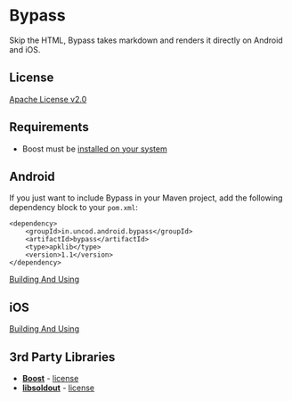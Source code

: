Bypass
======

Skip the HTML, Bypass takes markdown and renders it directly on Android and iOS.

## License

[Apache License v2.0](http://www.tldrlegal.com/l/APACHE2)

## Requirements

- Boost must be [installed on your system](http://www.boost.org/doc/libs/1_53_0/more/getting_started/index.html)

## Android

If you just want to include Bypass in your Maven project, add the following
dependency block to your `pom.xml`:

    <dependency>
        <groupId>in.uncod.android.bypass</groupId>
        <artifactId>bypass</artifactId>
        <type>apklib</type>
        <version>1.1</version>
    </dependency>

[Building And Using](platform/android/README.md)

## iOS

[Building And Using](platform/ios/README.md)

## 3rd Party Libraries

- [**Boost**](http://www.boost.org/) - [license](http://www.boost.org/LICENSE_1_0.txt)
- [**libsoldout**](http://fossil.instinctive.eu/libsoldout/home) - [license](http://fossil.instinctive.eu/libsoldout/artifact/c8d2f5b1e9e1df422ca06d1bc846d9e3055a925b)
